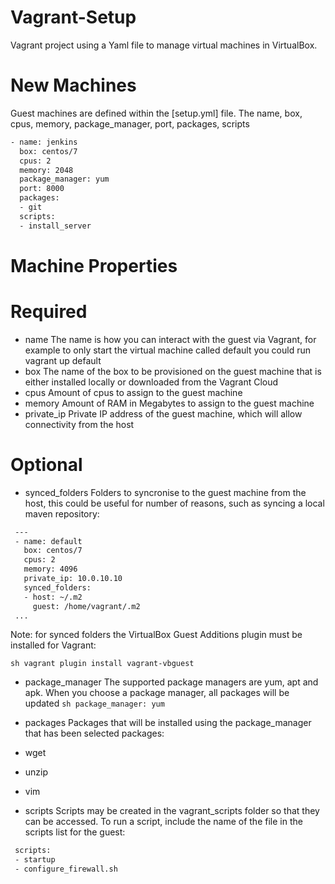 # Vagrant-Setup
Vagrant project using a Yaml file to manage virtual machines in VirtualBox.

# New Machines
Guest machines are defined within the [setup.yml] file. 
The name, box, cpus, memory, package_manager, port, packages, scripts 
```sh
- name: jenkins
  box: centos/7
  cpus: 2
  memory: 2048
  package_manager: yum
  port: 8000
  packages:
  - git
  scripts:
  - install_server
```
# Machine Properties
# Required
- name
The name is how you can interact with the guest via Vagrant, for example to only start the virtual machine called default you could run vagrant up default
- box
The name of the box to be provisioned on the guest machine that is either installed locally or downloaded from the Vagrant Cloud
- cpus
Amount of cpus to assign to the guest machine
- memory
Amount of RAM in Megabytes to assign to the guest machine
- private_ip
Private IP address of the guest machine, which will allow connectivity from the host
# Optional
- synced_folders
Folders to syncronise to the guest machine from the host, this could be useful for number of reasons, such as syncing a local maven repository:
```sh
 ---
 - name: default
   box: centos/7
   cpus: 2
   memory: 4096 
   private_ip: 10.0.10.10
   synced_folders:
   - host: ~/.m2
     guest: /home/vagrant/.m2
 ...
```
Note: for synced folders the VirtualBox Guest Additions plugin must be installed for Vagrant:

  ```sh vagrant plugin install vagrant-vbguest ```
 
- package_manager
The supported package managers are yum, apt and apk. When you choose a package manager, all packages will be updated
```sh package_manager: yum ```
- packages
Packages that will be installed using the package_manager that has been selected
 packages:
 - wget
 - unzip
 - vim
 
- scripts
Scripts may be created in the vagrant_scripts folder so that they can be accessed. To run a script, include the name of the file in the scripts list for the guest:
```sh
 scripts:
 - startup
 - configure_firewall.sh
```
